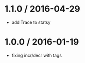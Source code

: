 
1.1.0 / 2016-04-29
==================

  * add Trace to statsy

1.0.0 / 2016-01-19
==================

  * fixing incr/decr with tags

